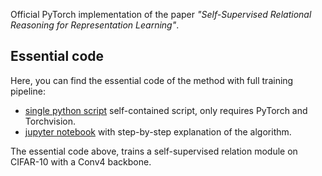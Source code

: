 

Official PyTorch implementation of the paper *"Self-Supervised Relational Reasoning for Representation Learning"*.

Essential code
--------------


Here, you can find the essential code of the method with full training pipeline: 

- [single python script](./essential_script.py) self-contained script, only requires PyTorch and Torchvision.
- [jupyter notebook]() with step-by-step explanation of the algorithm.

The essential code above, trains a self-supervised relation module on CIFAR-10 with a Conv4 backbone.
